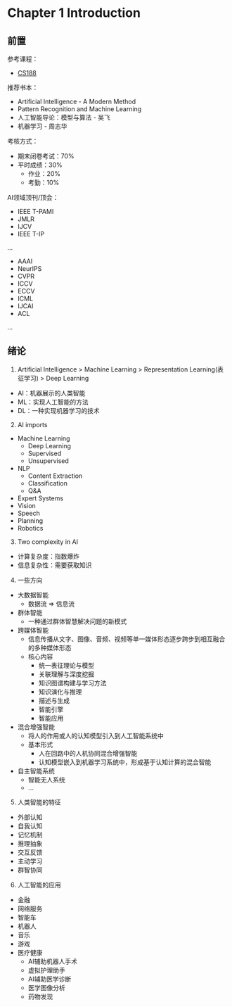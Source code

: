 # Chapter 1 Introduction

## 前置

参考课程：

- [CS188](https://inst.eecs.berkeley.edu/~cs188/fa22/)

推荐书本：

- Artificial Intelligence - A Modern Method
- Pattern Recognition and Machine Learning
- 人工智能导论：模型与算法 - 吴飞
- 机器学习 - 周志华

考核方式：

- 期末闭卷考试：70%
- 平时成绩：30%
	- 作业：20%
	- 考勤：10%

AI领域顶刊/顶会：

- IEEE T-PAMI
- JMLR
- IJCV
- IEEE T-IP

...

- AAAI
- NeurIPS
- CVPR
- ICCV
- ECCV
- ICML
- IJCAI
- ACL

...

## 绪论

1. Artificial Intelligence > Machine Learning > Representation Learning(表征学习) > Deep Learning

- AI：机器展示的人类智能
- ML：实现人工智能的方法
- DL：一种实现机器学习的技术

2. AI imports

- Machine Learning
	- Deep Learning
	- Supervised
	- Unsupervised
- NLP
	- Content Extraction
	- Classification
	- Q&A
- Expert Systems
- Vision
- Speech
- Planning
- Robotics

3. Two complexity in AI

- 计算复杂度：指数爆炸
- 信息复杂性：需要获取知识

4. 一些方向

- 大数据智能
	- 数据流 => 信息流
- 群体智能
	- 一种通过群体智慧解决问题的新模式
- 跨媒体智能
	- 信息传播从文字、图像、音频、视频等单一媒体形态逐步跨步到相互融合的多种媒体形态
	- 核心内容
		- 统一表征理论与模型
		- 关联理解与深度挖掘
		- 知识图谱构建与学习方法
		- 知识演化与推理
		- 描述与生成
		- 智能引擎
		- 智能应用
- 混合增强智能
	- 将人的作用或人的认知模型引入到人工智能系统中
	- 基本形式
		- 人在回路中的人机协同混合增强智能
		- 认知模型嵌入到机器学习系统中，形成基于认知计算的混合智能
- 自主智能系统
	- 智能无人系统
	- ...

5. 人类智能的特征

- 外部认知
- 自我认知
- 记忆机制
- 推理抽象
- 交互反馈
- 主动学习
- 群智协同

6. 人工智能的应用

- 金融
- 网络服务
- 智能车
- 机器人
- 音乐
- 游戏
- 医疗健康
	- AI辅助机器人手术
	- 虚拟护理助手
	- AI辅助医学诊断
	- 医学图像分析
	- 药物发现

